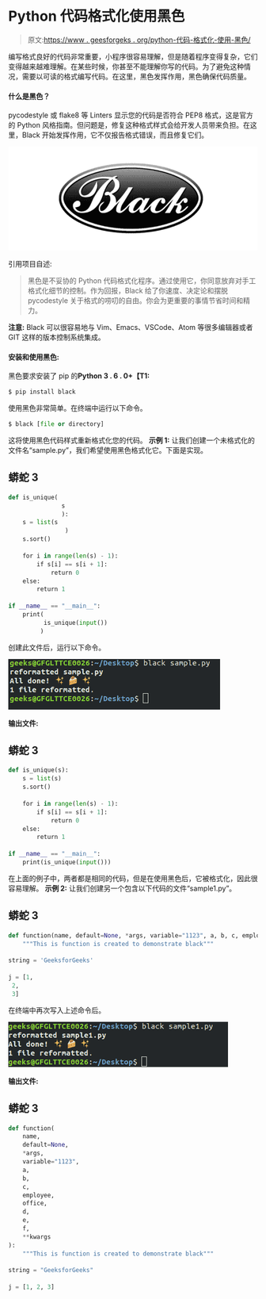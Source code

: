 # Python 代码格式化使用黑色

> 原文:[https://www . geesforgeks . org/python-代码-格式化-使用-黑色/](https://www.geeksforgeeks.org/python-code-formatting-using-black/)

编写格式良好的代码非常重要，小程序很容易理解，但是随着程序变得复杂，它们变得越来越难理解。在某些时候，你甚至不能理解你写的代码。为了避免这种情况，需要以可读的格式编写代码。在这里，黑色发挥作用，黑色确保代码质量。

#### 什么是黑色？

pycodestyle 或 flake8 等 Linters 显示您的代码是否符合 PEP8 格式，这是官方的 Python 风格指南。但问题是，修复这种格式样式会给开发人员带来负担。在这里，Black 开始发挥作用，它不仅报告格式错误，而且修复它们。

![](img/b0e993db01a6bb980f57f4b9892139d0.png)

引用项目自述:

> 黑色是不妥协的 Python 代码格式化程序。通过使用它，你同意放弃对手工格式化细节的控制。作为回报，Black 给了你速度、决定论和摆脱 pycodestyle 关于格式的唠叨的自由。你会为更重要的事情节省时间和精力。

**注意:** Black 可以很容易地与 Vim、Emacs、VSCode、Atom 等很多编辑器或者 GIT 这样的版本控制系统集成。

#### 安装和使用黑色:

黑色要求安装了 pip 的**Python 3 . 6 . 0+【T1:** 

```py
$ pip install black
```

使用黑色非常简单。在终端中运行以下命令。

```py
$ black [file or directory]
```

这将使用黑色代码样式重新格式化您的代码。
**示例 1:** 让我们创建一个未格式化的文件名“sample.py”，我们希望使用黑色格式化它。下面是实现。

## 蟒蛇 3

```py
def is_unique(
               s
               ):
    s = list(s
                )
    s.sort()

    for i in range(len(s) - 1):
        if s[i] == s[i + 1]:
            return 0
    else:
        return 1

if __name__ == "__main__":
    print(
          is_unique(input())
         )
```

创建此文件后，运行以下命令。

![python-black](img/e8c106accc19d2086b5c4f0311330916.png)

**输出文件:**

## 蟒蛇 3

```py
def is_unique(s):
    s = list(s)
    s.sort()

    for i in range(len(s) - 1):
        if s[i] == s[i + 1]:
            return 0
    else:
        return 1

if __name__ == "__main__":
    print(is_unique(input()))
```

在上面的例子中，两者都是相同的代码，但是在使用黑色后，它被格式化，因此很容易理解。
**示例 2:** 让我们创建另一个包含以下代码的文件“sample1.py”。

## 蟒蛇 3

```py
def function(name, default=None, *args, variable="1123", a, b, c, employee, office, d, e, f, **kwargs):
    """This is function is created to demonstrate black"""

string = 'GeeksforGeeks'

j = [1,
 2,
 3]
```

在终端中再次写入上述命令后。

![python-black](img/db386c8c1702c390f3e2ac3193dd6a5d.png)

**输出文件:**

## 蟒蛇 3

```py
def function(
    name,
    default=None,
    *args,
    variable="1123",
    a,
    b,
    c,
    employee,
    office,
    d,
    e,
    f,
    **kwargs
):
    """This is function is created to demonstrate black"""

string = "GeeksforGeeks"

j = [1, 2, 3]
```